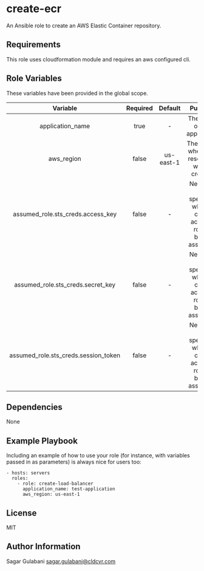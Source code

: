 create-ecr
=========

An Ansible role to create an AWS Elastic Container repository.

Requirements
------------

This role uses cloudformation module and requires an aws configured cli.

Role Variables
-------------- 

These variables have been provided in the global scope.


| Variable | Required | Default |  Purpose |
|:---:|:---:|:---:|:---:|
| application_name   | true  |     -     | The name of the application |
| aws_region         | false | us-east-1 | The region where the resources will be created |
| assumed_role.sts_creds.access_key    | false | -  | Needs to be specified when a cross account role is being assumed.  |
| assumed_role.sts_creds.secret_key    | false | -  | Needs to be specified when a cross account role is being assumed.  |
| assumed_role.sts_creds.session_token | false | -  | Needs to be specified when a cross account role is being assumed.  


Dependencies
------------

None

Example Playbook
----------------

Including an example of how to use your role (for instance, with variables passed in as parameters) is always nice for users too:

    - hosts: servers
      roles:
        - role: create-load-balancer
          application_name: test-application
          aws_region: us-east-1

License
-------

MIT

Author Information
------------------

Sagar Gulabani
sagar.gulabani@cldcvr.com
